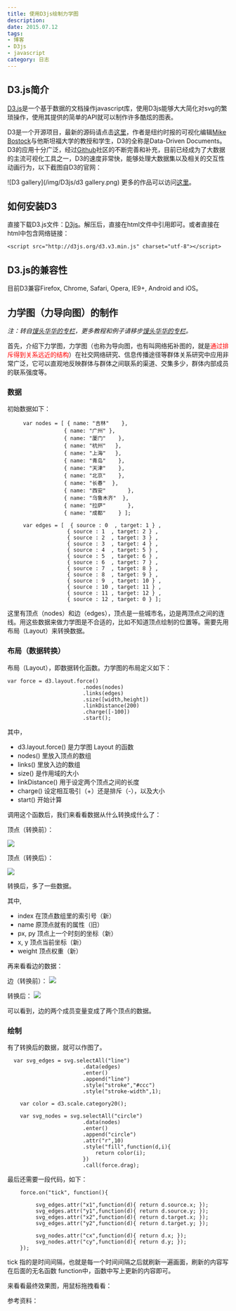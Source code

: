 ```yaml
---
title: 使用D3js绘制力学图
description: 
date: 2015.07.12
tags:
- 博客
- D3js
- javascript
category: 日志
---
```


## D3.js简介
[D3.js][]是一个基于数据的文档操作javascript库，使用D3js能够大大简化对svg的繁琐操作，使用其提供的简单的API就可以制作许多酷炫的图表。

D3是一个开源项目，最新的源码请点击[这里](https://github.com/mbostock/d3)，作者是纽约时报的可视化编辑[Mike Bostock][]与他斯坦福大学的教授和学生，D3的全称是Data-Driven Documents。D3的应用十分广泛，经过[Github](https://github.com/)社区的不断完善和补充，目前已经成为了大数据的主流可视化工具之一，D3的速度非常快，能够处理大数据集以及相关的交互性动画行为，以下截图自D3的官网：

![D3 gallery](/img/D3js/d3 gallery.png)
更多的作品可以访问[这里](https://github.com/mbostock/d3/wiki/Gallery)。

## 如何安装D3
直接下载D3.js文件：[D3js](https://github.com/mbostock/d3/releases/download/v3.4.8/d3.zip)。解压后，直接在html文件中引用即可。或者直接在html中包含网络链接：

	<script src="http://d3js.org/d3.v3.min.js" charset="utf-8"></script>


## D3.js的兼容性
目前D3兼容Firefox, Chrome, Safari, Opera, IE9+, Android and iOS。

## 力学图（力导向图）的制作
_注：转自[馒头华华的专栏]，更多教程和例子请移步[馒头华华的专栏]。_

首先，介绍下力学图，力学图（也称为导向图，也有叫网络拓补图的，就是<span style="color:red;">通过排斥得到关系远近的结构</span>）在社交网络研究、信息传播途径等群体关系研究中应用非常广泛，它可以直观地反映群体与群体之间联系的渠道、交集多少，群体内部成员的联系强度等。

### 数据
初始数据如下：

         var nodes = [ { name: "吉林"    }, 
                      { name: "广州" },
                      { name: "厦门"    },
                      { name: "杭州"   },
                      { name: "上海"   },
                      { name: "青岛"    },
                      { name: "天津"    },
                      { name: "北京"    },
                      { name: "长春"  },
                      { name: "西安"       },
                      { name: "乌鲁木齐"  },
                      { name: "拉萨"       },
                      { name: "成都"    } ];
                     
         var edges = [  { source : 0  , target: 1 } ,
                       { source : 1  , target: 2 } ,
                       { source : 2  , target: 3 } ,
                       { source : 3  , target: 4 } ,
                       { source : 4  , target: 5 } ,
                       { source : 5  , target: 6 } ,
                       { source : 6  , target: 7 } ,
                       { source : 7  , target: 8 } ,
                       { source : 8  , target: 9 } ,
                       { source : 9  , target: 10 } ,
                       { source : 10 , target: 11 } ,
                       { source : 11 , target: 12 } ,
                       { source : 12 , target: 0 } ];
 
这里有顶点（nodes）和边（edges），顶点是一些城市名，边是两顶点之间的连线。用这些数据来做力学图是不合适的，比如不知道顶点绘制的位置等。需要先用布局（Layout）来转换数据。

### 布局（数据转换）

布局（Layout），即数据转化函数。力学图的布局定义如下：

    var force = d3.layout.force()
                            .nodes(nodes)
                            .links(edges)
                            .size([width,height])
                            .linkDistance(200)
                            .charge([-100])
                            .start();

其中，
 * d3.layout.force() 是力学图 Layout 的函数
 * nodes() 里放入顶点的数组
 * links() 里放入边的数组
 * size() 是作用域的大小
 * linkDistance() 用于设定两个顶点之间的长度
 * charge() 设定相互吸引（+）还是排斥（-），以及大小
 * start() 开始计算

调用这个函数后，我们来看看数据从什么转换成什么了：

顶点（转换前）：

![](/img/D3js/921.png)

顶点（转换后）：

![](/img/D3js/922.png)

转换后，多了一些数据。

其中,
 * index 在顶点数组里的索引号（新）
 * name 原顶点就有的属性（旧）
 * px, py 顶点上一个时刻的坐标（新）
 * x, y 顶点当前坐标（新）
 * weight 顶点权重（新）

再来看看边的数据：

边（转换前）：
![](/img/D3js/923.png)

转换后：
![](/img/D3js/924.png)

可以看到，边的两个成员变量变成了两个顶点的数据。

### 绘制
有了转换后的数据，就可以作图了。

      var svg_edges = svg.selectAll("line")
                            .data(edges)
                            .enter()
                            .append("line")
                            .style("stroke","#ccc")
                            .style("stroke-width",1);
        
        var color = d3.scale.category20();
                            
        var svg_nodes = svg.selectAll("circle")
                            .data(nodes)
                            .enter()
                            .append("circle")
                            .attr("r",10)
                            .style("fill",function(d,i){
                                return color(i);
                            })
                            .call(force.drag);

最后还需要一段代码，如下：

        force.on("tick", function(){
        
             svg_edges.attr("x1",function(d){ return d.source.x; });
             svg_edges.attr("y1",function(d){ return d.source.y; });
             svg_edges.attr("x2",function(d){ return d.target.x; });
             svg_edges.attr("y2",function(d){ return d.target.y; });
             
             svg_nodes.attr("cx",function(d){ return d.x; });
             svg_nodes.attr("cy",function(d){ return d.y; });
        });

tick 指的是时间间隔，也就是每一个时间间隔之后就刷新一遍画面，刷新的内容写在后面的无名函数 function中，函数中写上更新的内容即可。

来看看最终效果图，用鼠标拖拽看看：

<div id="d3Demo"></div>
<script>    
$(document).ready(function($){
    $('[data-toggle="popover"]').popover();

    var nodes = [ { name: "吉林"    }, 
                      { name: "广州" },
                      { name: "厦门"    },
                      { name: "杭州"   },
                      { name: "上海"   },
                      { name: "青岛"    },
                      { name: "天津"    },
                      { name: "北京"    },
                      { name: "长春"  },
                      { name: "西安"       },
                      { name: "乌鲁木齐"  },
                      { name: "拉萨"       },
                      { name: "成都"    } ];
                     
        var edges = [  { source : 0  , target: 1 } ,
                       { source : 1  , target: 2 } ,
                       { source : 2  , target: 3 } ,
                       { source : 3  , target: 4 } ,
                       { source : 4  , target: 5 } ,
                       { source : 5  , target: 6 } ,
                       { source : 6  , target: 7 } ,
                       { source : 7  , target: 8 } ,
                       { source : 8  , target: 9 } ,
                       { source : 9  , target: 10 } ,
                       { source : 10 , target: 11 } ,
                       { source : 11 , target: 12 } ,
                       { source : 12 , target: 0 } ];   
        
        var width = 800;
        var height = 500;
        var img_w = 50;
        var img_h = 50;
        
        var svg = d3.select("#d3Demo").append("svg")
                                .attr("width",width)
                                .attr("height",height);
        
        var force = d3.layout.force()
                            .nodes(nodes)
                            .links(edges)
                            .size([width,height])
                            .linkDistance(200)
                            .charge([-100])
                            .start();
                            
        var svg_edges = svg.selectAll("line")
                            .data(edges)
                            .enter()
                            .append("line")
                            .style("stroke","#ccc")
                            .style("stroke-width",1);
        
        var color = d3.scale.category20();
                            
        var svg_nodes = svg.selectAll("circle")
                            .data(nodes)
                            .enter()
                            .append("circle")
                            .attr("r",15)
                            .style("fill",function(d,i){
                                return color(i);
                            })
                            .attr("data-toggle", "popover")
                            .attr("data-content", function(d) {
                              return d.name;
                            })
                            .attr("data-container", "body")
                            .on("mouseenter", function() {
                                $(this).popover('show');
                            })
                            .on("mouseleave", function() {
                                $(this).popover('hide');
                            })
                            .call(force.drag);
                            
        force.on("tick", function(){
            
            // nodes.forEach(function(d, i) {
            //     d.x = d.x - img_w/2 < 0 ? img_w/2 : d.x ;
            //     d.x = d.x + img_w/2 > width ? width - img_w/2 : d.x ;
            //     d.y = d.y - img_h/2 < 0 ? img_h/2 : d.y ;
            //     d.y = d.y + img_h/2 > height ? height - img_h/2 : d.y ;
            // });

             svg_edges.attr("x1",function(d){ return d.source.x; });
             svg_edges.attr("y1",function(d){ return d.source.y; });
             svg_edges.attr("x2",function(d){ return d.target.x; });
             svg_edges.attr("y2",function(d){ return d.target.y; });
             
             svg_nodes.attr("cx",function(d){ return d.x; });
             svg_nodes.attr("cy",function(d){ return d.y; });
        });
});      
    
</script>

参考资料：
>[数据新闻]: http://djchina.org/2014/01/29/my-learning-experience-w-d3js/
>[馒头华华的专栏]: http://www.ourd3js.com/wordpress/
>[Mike Bostock]: http://bost.ocks.org/mike/
>[D3.js]: http://d3js.org/

[Duandun]: http://blog.chruyo.com "Duandun"
[数据新闻]: http://djchina.org/2014/01/29/my-learning-experience-w-d3js/
[馒头华华的专栏]: http://www.ourd3js.com/wordpress/
[Mike Bostock]: http://bost.ocks.org/mike/
[D3.js]: http://d3js.org/